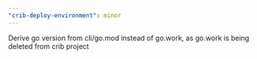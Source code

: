 ```yaml
---
"crib-deploy-environment": minor
---
```


Derive go version from cli/go.mod instead of go.work, as go.work is being
deleted from crib project
